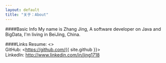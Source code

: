 ```yaml
---
layout: default
title: "关于：About"
---
```

####Basic Info
My name is Zhang Jing, A software developer on Java and BigData, I'm living in BeiJing, China.  

####Links
Resume: <>  
GitHub: <https://github.com/{{ site.github }}>  
LinkedIn: <http://www.linkedin.com/in/jing1718>  

